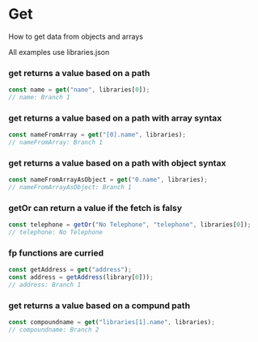 # Get

How to get data from objects and arrays

All examples use libraries.json

### get returns a value based on a path

```js
const name = get("name", libraries[0]);
// name: Branch 1
```

### get returns a value based on a path with array syntax

```js
const nameFromArray = get("[0].name", libraries);
// nameFromArray: Branch 1
```

### get returns a value based on a path with object syntax

```js
const nameFromArrayAsObject = get("0.name", libraries);
// nameFromArrayAsObject: Branch 1
```

### getOr can return a value if the fetch is falsy

```js
const telephone = getOr("No Telephone", "telephone", libraries[0]);
// telephone: No Telephone
```

### fp functions are curried

```js
const getAddress = get("address");
const address = getAddress(library[0]));
// address: Branch 1

```

### get returns a value based on a compund path

```js
const compoundname = get("libraries[1].name", libraries);
// compoundname: Branch 2
```
